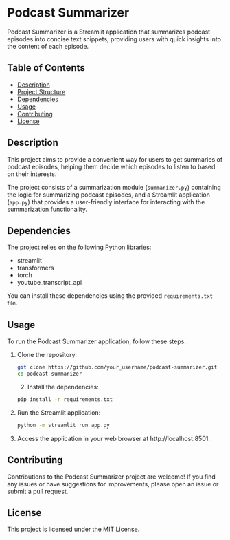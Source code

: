 # Podcast Summarizer

Podcast Summarizer is a Streamlit application that summarizes podcast episodes into concise text snippets, providing users with quick insights into the content of each episode.

## Table of Contents

- [Description](#description)
- [Project Structure](#project-structure)
- [Dependencies](#dependencies)
- [Usage](#usage)
- [Contributing](#contributing)
- [License](#license)

## Description

This project aims to provide a convenient way for users to get summaries of podcast episodes, helping them decide which episodes to listen to based on their interests.

The project consists of a summarization module (`summarizer.py`) containing the logic for summarizing podcast episodes, and a Streamlit application (`app.py`) that provides a user-friendly interface for interacting with the summarization functionality.

## Dependencies

The project relies on the following Python libraries:

- streamlit
- transformers
- torch
- youtube_transcript_api

You can install these dependencies using the provided `requirements.txt` file.

## Usage

To run the Podcast Summarizer application, follow these steps:

1. Clone the repository:

   ```bash
   git clone https://github.com/your_username/podcast-summarizer.git
   cd podcast-summarizer
   ```

    2. Install the dependencies:
    ```bash
    pip install -r requirements.txt
    ```

3. Run the Streamlit application:
    ```bash
    python -m streamlit run app.py
    ```

4. Access the application in your web browser at http://localhost:8501.


## Contributing
Contributions to the Podcast Summarizer project are welcome! If you find any issues or have suggestions for improvements, please open an issue or submit a pull request.

## License
This project is licensed under the MIT License.
